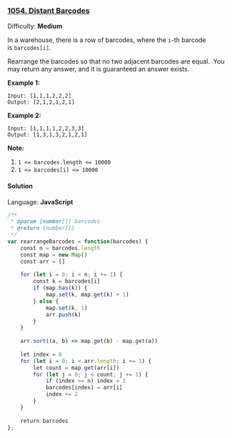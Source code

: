 ### [1054\. Distant Barcodes](https://leetcode.com/problems/distant-barcodes/)

Difficulty: **Medium**


In a warehouse, there is a row of barcodes, where the `i`-th barcode is `barcodes[i]`.

Rearrange the barcodes so that no two adjacent barcodes are equal.  You may return any answer, and it is guaranteed an answer exists.

**Example 1:**

```
Input: [1,1,1,2,2,2]
Output: [2,1,2,1,2,1]
```


**Example 2:**

```
Input: [1,1,1,1,2,2,3,3]
Output: [1,3,1,3,2,1,2,1]
```


**Note:**

1.  `1 <= barcodes.length <= 10000`
2.  `1 <= barcodes[i] <= 10000`


#### Solution

Language: **JavaScript**

```javascript
/**
 * @param {number[]} barcodes
 * @return {number[]}
 */
var rearrangeBarcodes = function(barcodes) {
    const n = barcodes.length
    const map = new Map()
    const arr = []
    
    for (let i = 0; i < n; i += 1) {
        const k = barcodes[i]
        if (map.has(k)) {
            map.set(k, map.get(k) + 1)
        } else {
            map.set(k, 1)
            arr.push(k)
        }
    }
    
    arr.sort((a, b) => map.get(b) - map.get(a))
    
    let index = 0
    for (let i = 0; i < arr.length; i += 1) {
        let count = map.get(arr[i])
        for (let j = 0; j < count; j += 1) {
            if (index >= n) index = 1
            barcodes[index] = arr[i]
            index += 2
        }   
    }
    
    return barcodes
};
```